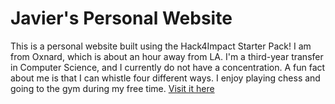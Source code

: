 # Javier's Personal Website
This is a personal website built using the Hack4Impact Starter Pack!
I am from Oxnard, which is about an hour away from LA. I'm a third-year transfer in Computer Science, and I currently do not have a concentration. A fun fact about me is that I can whistle four different ways. I enjoy playing chess and going to the gym during my free time. 
[Visit it here](https://JavierMB03.github.io/index.html)